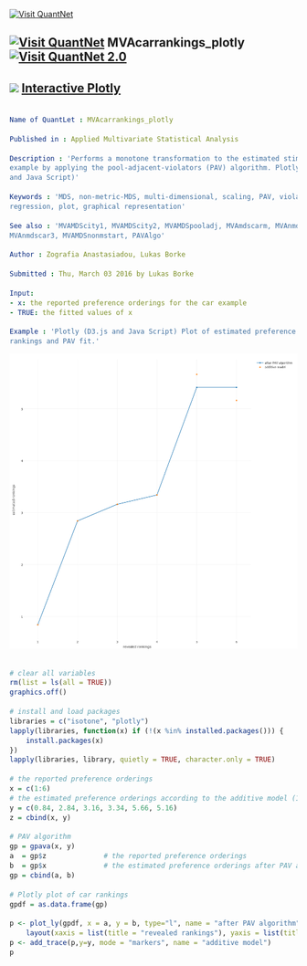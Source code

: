 
[<img src="https://github.com/QuantLet/Styleguide-and-FAQ/blob/master/pictures/banner.png" width="880" alt="Visit QuantNet">](http://quantlet.de/index.php?p=info)

## [<img src="https://github.com/QuantLet/Styleguide-and-Validation-procedure/blob/master/pictures/qloqo.png" alt="Visit QuantNet">](http://quantlet.de/) **MVAcarrankings_plotly** [<img src="https://github.com/QuantLet/Styleguide-and-Validation-procedure/blob/master/pictures/QN2.png" width="60" alt="Visit QuantNet 2.0">](http://quantlet.de/d3/ia)

## <img src="https://github.com/QuantLet/Styleguide-and-Validation-procedure/blob/master/pictures/shiny_logo.png" width="60" /> [Interactive Plotly](http://quantlet.github.io/Plotly/MVAcarrankings_plotly.html)

```yaml

Name of QuantLet : MVAcarrankings_plotly

Published in : Applied Multivariate Statistical Analysis

Description : 'Performs a monotone transformation to the estimated stimulus utilities of the car
example by applying the pool-adjacent-violators (PAV) algorithm. Plotly technology is used (D3.js
and Java Script)'

Keywords : 'MDS, non-metric-MDS, multi-dimensional, scaling, PAV, violators, Shepard-Kruskal,
regression, plot, graphical representation'

See also : 'MVAMDScity1, MVAMDScity2, MVAMDSpooladj, MVAmdscarm, MVAnmdscar1, MVAnmdscar2,
MVAnmdscar3, MVAMDSnonmstart, PAVAlgo'

Author : Zografia Anastasiadou, Lukas Borke

Submitted : Thu, March 03 2016 by Lukas Borke

Input: 
- x: the reported preference orderings for the car example
- TRUE: the fitted values of x

Example : 'Plotly (D3.js and Java Script) Plot of estimated preference orderings vs revealed
rankings and PAV fit.'

```

![Picture1](MVAcarrankings_plotly.png)


```r

# clear all variables
rm(list = ls(all = TRUE))
graphics.off()

# install and load packages
libraries = c("isotone", "plotly")
lapply(libraries, function(x) if (!(x %in% installed.packages())) {
    install.packages(x)
})
lapply(libraries, library, quietly = TRUE, character.only = TRUE)

# the reported preference orderings
x = c(1:6)
# the estimated preference orderings according to the additive model (16.1) and the metric solution (Table 16.6) in MVA
y = c(0.84, 2.84, 3.16, 3.34, 5.66, 5.16)
z = cbind(x, y)

# PAV algorithm
gp = gpava(x, y)
a  = gp$z              # the reported preference orderings
b  = gp$x              # the estimated preference orderings after PAV algorithm
gp = cbind(a, b)

# Plotly plot of car rankings
gpdf = as.data.frame(gp)

p <- plot_ly(gpdf, x = a, y = b, type="l", name = "after PAV algorithm", text = paste("car", a, sep = ""), color = b) %>%
	layout(xaxis = list(title = "revealed rankings"), yaxis = list(title = "estimated rankings"))
p <- add_trace(p,y=y, mode = "markers", name = "additive model")
p

```
